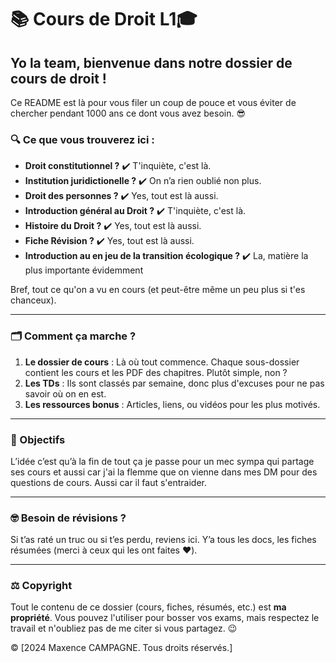 # 📚 Cours de Droit L1🎓

## Yo la team, bienvenue dans notre dossier de cours de droit !

Ce README est là pour vous filer un coup de pouce et vous éviter de chercher pendant 1000 ans ce dont vous avez besoin. 😎

### 🔍 Ce que vous trouverez ici :

- **Droit constitutionnel ?** ✔️ T'inquiète, c'est là.
- **Institution juridictionelle ?** ✔️ On n’a rien oublié non plus.
- **Droit des personnes ?** ✔️ Yes, tout est là aussi.
-  **Introduction général au Droit ?** ✔️ T'inquiète, c'est là.
- **Histoire du Droit ?** ✔️ Yes, tout est là aussi.
- **Fiche Révision ?** ✔️ Yes, tout est là aussi.
- **Introduction au en jeu de la transition écologique ?** ✔️ La, matière la plus importante évidemment

Bref, tout ce qu'on a vu en cours (et peut-être même un peu plus si t'es chanceux).

---

### 🗂️ Comment ça marche ?

1. **Le dossier de cours** : Là où tout commence. Chaque sous-dossier contient les cours et les PDF des chapitres. Plutôt simple, non ?
2. **Les TDs** : Ils sont classés par semaine, donc plus d'excuses pour ne pas savoir où on en est.
3. **Les ressources bonus** : Articles, liens, ou vidéos pour les plus motivés.

---

### 🏁 Objectifs

L’idée c’est qu’à la fin de tout ça je passe pour un mec sympa qui partage ses cours et aussi car j'ai la flemme que on vienne dans mes DM pour des questions de cours.
Aussi car il faut s'entraider.

---

### 🤓 Besoin de révisions ?

Si t’as raté un truc ou si t’es perdu, reviens ici. Y’a tous les docs, les fiches résumées (merci à ceux qui les ont faites ❤️).

---

### ⚖️ Copyright

Tout le contenu de ce dossier (cours, fiches, résumés, etc.) est **ma propriété**. Vous pouvez l'utiliser pour bosser vos exams, mais respectez le travail et n'oubliez pas de me citer si vous partagez. 😉

© [2024 Maxence CAMPAGNE. Tous droits réservés.]

